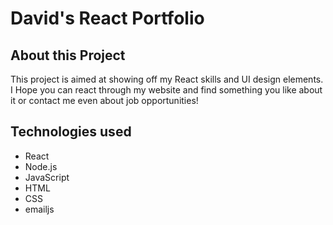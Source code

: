 # David's React Portfolio

## About this Project
This project is aimed at showing off my React skills and UI design elements.
I Hope you can react through my website and find something you like about it or contact me even about job opportunities!

## Technologies used
- React
- Node.js
- JavaScript
- HTML
- CSS
- emailjs
